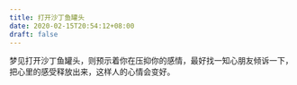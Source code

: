 ```yaml
---
title: 打开沙丁鱼罐头
date: 2020-02-15T20:54:12+08:00
draft: false
---
```


梦见打开沙丁鱼罐头，则预示着你在压抑你的感情，最好找一知心朋友倾诉一下，把心里的感受释放出来，这样人的心情会变好。

